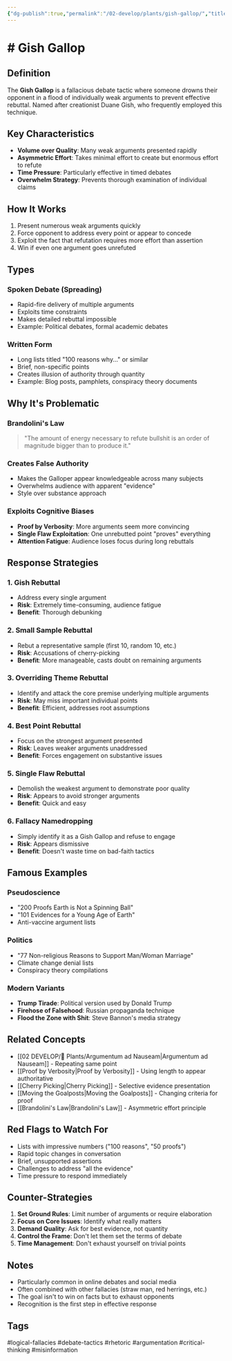 ```yaml
---
{"dg-publish":true,"permalink":"/02-develop/plants/gish-gallop/","title":"Gish Gallop","tags":["logical-fallacies","debate-tactics","rhetoric","argumentation","critical-thinking","misinformation"],"created":"2025-07-19","updated":"2025-07-19"}
---
```



# # Gish Gallop

## Definition

The **Gish Gallop** is a fallacious debate tactic where someone drowns their opponent in a flood of individually weak arguments to prevent effective rebuttal. Named after creationist Duane Gish, who frequently employed this technique.

## Key Characteristics

- **Volume over Quality**: Many weak arguments presented rapidly
- **Asymmetric Effort**: Takes minimal effort to create but enormous effort to refute
- **Time Pressure**: Particularly effective in timed debates
- **Overwhelm Strategy**: Prevents thorough examination of individual claims

## How It Works

1. Present numerous weak arguments quickly
2. Force opponent to address every point or appear to concede
3. Exploit the fact that refutation requires more effort than assertion
4. Win if even one argument goes unrefuted

## Types

### Spoken Debate (Spreading)

- Rapid-fire delivery of multiple arguments
- Exploits time constraints
- Makes detailed rebuttal impossible
- Example: Political debates, formal academic debates

### Written Form

- Long lists titled "100 reasons why..." or similar
- Brief, non-specific points
- Creates illusion of authority through quantity
- Example: Blog posts, pamphlets, conspiracy theory documents

## Why It's Problematic

### Brandolini's Law

> "The amount of energy necessary to refute bullshit is an order of magnitude bigger than to produce it."

### Creates False Authority

- Makes the Galloper appear knowledgeable across many subjects
- Overwhelms audience with apparent "evidence"
- Style over substance approach

### Exploits Cognitive Biases

- **Proof by Verbosity**: More arguments seem more convincing
- **Single Flaw Exploitation**: One unrebutted point "proves" everything
- **Attention Fatigue**: Audience loses focus during long rebuttals

## Response Strategies

### 1. Gish Rebuttal

- Address every single argument
- **Risk**: Extremely time-consuming, audience fatigue
- **Benefit**: Thorough debunking

### 2. Small Sample Rebuttal

- Rebut a representative sample (first 10, random 10, etc.)
- **Risk**: Accusations of cherry-picking
- **Benefit**: More manageable, casts doubt on remaining arguments

### 3. Overriding Theme Rebuttal

- Identify and attack the core premise underlying multiple arguments
- **Risk**: May miss important individual points
- **Benefit**: Efficient, addresses root assumptions

### 4. Best Point Rebuttal

- Focus on the strongest argument presented
- **Risk**: Leaves weaker arguments unaddressed
- **Benefit**: Forces engagement on substantive issues

### 5. Single Flaw Rebuttal

- Demolish the weakest argument to demonstrate poor quality
- **Risk**: Appears to avoid stronger arguments
- **Benefit**: Quick and easy

### 6. Fallacy Namedropping

- Simply identify it as a Gish Gallop and refuse to engage
- **Risk**: Appears dismissive
- **Benefit**: Doesn't waste time on bad-faith tactics

## Famous Examples

### Pseudoscience

- "200 Proofs Earth is Not a Spinning Ball"
- "101 Evidences for a Young Age of Earth"
- Anti-vaccine argument lists

### Politics

- "77 Non-religious Reasons to Support Man/Woman Marriage"
- Climate change denial lists
- Conspiracy theory compilations

### Modern Variants

- **Trump Tirade**: Political version used by Donald Trump
- **Firehose of Falsehood**: Russian propaganda technique
- **Flood the Zone with Shit**: Steve Bannon's media strategy

## Related Concepts

- [[02 DEVELOP/🌿 Plants/Argumentum ad Nauseam\|Argumentum ad Nauseam]] - Repeating same point
- [[Proof by Verbosity\|Proof by Verbosity]] - Using length to appear authoritative
- [[Cherry Picking\|Cherry Picking]] - Selective evidence presentation
- [[Moving the Goalposts\|Moving the Goalposts]] - Changing criteria for proof
- [[Brandolini's Law\|Brandolini's Law]] - Asymmetric effort principle

## Red Flags to Watch For

- Lists with impressive numbers ("100 reasons", "50 proofs")
- Rapid topic changes in conversation
- Brief, unsupported assertions
- Challenges to address "all the evidence"
- Time pressure to respond immediately

## Counter-Strategies

1. **Set Ground Rules**: Limit number of arguments or require elaboration
2. **Focus on Core Issues**: Identify what really matters
3. **Demand Quality**: Ask for best evidence, not quantity
4. **Control the Frame**: Don't let them set the terms of debate
5. **Time Management**: Don't exhaust yourself on trivial points

## Notes

- Particularly common in online debates and social media
- Often combined with other fallacies (straw man, red herrings, etc.)
- The goal isn't to win on facts but to exhaust opponents
- Recognition is the first step in effective response

## Tags

#logical-fallacies #debate-tactics #rhetoric #argumentation #critical-thinking #misinformation